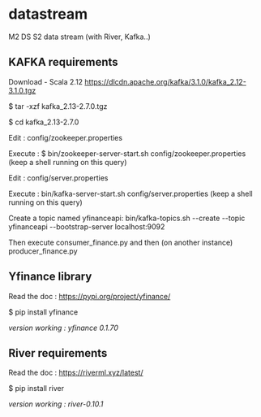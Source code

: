 # datastream
M2 DS S2 data stream (with River, Kafka..)


## KAFKA requirements

Download - Scala 2.12 https://dlcdn.apache.org/kafka/3.1.0/kafka_2.12-3.1.0.tgz

$ tar -xzf kafka_2.13-2.7.0.tgz 

$ cd kafka_2.13-2.7.0

Edit : config/zookeeper.properties

Execute : $ bin/zookeeper-server-start.sh config/zookeeper.properties (keep a shell running on this query)

Edit : config/server.properties

Execute : bin/kafka-server-start.sh config/server.properties (keep a shell running on this query)

Create a topic named yfinanceapi: bin/kafka-topics.sh --create --topic yfinanceapi --bootstrap-server localhost:9092

Then execute consumer_finance.py and then (on another instance) producer_finance.py


## Yfinance library 

Read the doc : https://pypi.org/project/yfinance/

$ pip install yfinance

*version working : yfinance 0.1.70*


## River requirements

Read the doc : https://riverml.xyz/latest/

$ pip install river

*version working : river-0.10.1*

